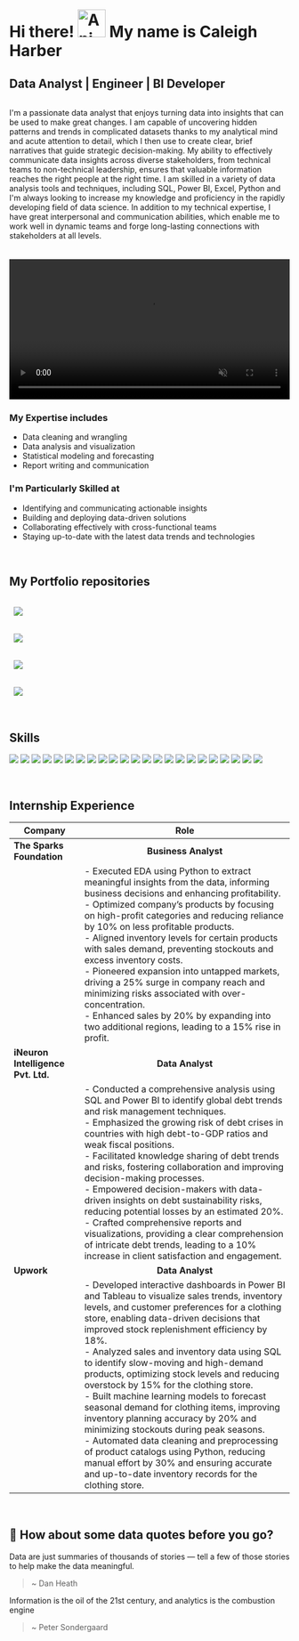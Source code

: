 









Hi there! <img src="https://iam-weijie.github.io/wave/hand-emoji.svg" alt="Animated Emoji" width="50" height="50"> My name is Caleigh Harber
====================================================================================================================================

Data Analyst | Engineer | BI Developer
---------------------------

<div style="display: flex; align-items: flex-start; gap: 20px; flex-wrap: wrap;">

<div style="flex: 1; min-width: 300px;">

I'm a passionate data analyst that enjoys turning data into insights that can be used to make great changes. I am capable of uncovering hidden patterns and trends in complicated datasets thanks to my analytical mind and acute attention to detail, which I then use to create clear, brief narratives that guide strategic decision-making. My ability to effectively communicate data insights across diverse stakeholders, from technical teams to non-technical leadership, ensures that valuable information reaches the right people at the right time. I am skilled in a variety of data analysis tools and techniques, including SQL, Power BI, Excel, Python and I'm always looking to increase my knowledge and proficiency in the rapidly developing field of data science. In addition to my technical expertise, I have great interpersonal and communication abilities, which enable me to work well in dynamic teams and forge long-lasting connections with stakeholders at all levels.

</div>

<div style="flex: 1; min-width: 300px; text-align: center;">

<!-- Embedded video from GitHub -->
<video width="100%" autoplay muted loop>
  <source src="https://github.com/Caleighharber/Caleighharber/raw/main/original.mp4" type="video/mp4">
  Your browser does not support the video tag.
</video>

</div>
</div>

### My Expertise includes

* Data cleaning and wrangling  
* Data analysis and visualization  
* Statistical modeling and forecasting  
* Report writing and communication  

### I'm Particularly Skilled at

* Identifying and communicating actionable insights  
* Building and deploying data-driven solutions  
* Collaborating effectively with cross-functional teams  
* Staying up-to-date with the latest data trends and technologies  


<br>

## My Portfolio repositories

<a href="https://github.com/ameypathare/shopclues_sql_queries">
  <img align="center" style="margin:1rem 0.5rem" src="https://github-readme-stats.vercel.app/api/pin/?username=ameypathare&repo=shopclues_sql_queries&title_color=ffffff&text_color=c9cacc&icon_color=4AB197&bg_color=1A2B34" />
</a>

<br>

<a href="https://github.com/ameypathare/mass_shooting_sql_queries">
  <img align="center" style="margin:1rem 0.5rem" src="https://github-readme-stats.vercel.app/api/pin/?username=ameypathare&repo=mass_shooting_sql_queries&title_color=ffffff&text_color=c9cacc&icon_color=4AB197&bg_color=1A2B34" />
</a>

<br>

<a href="https://github.com/ameypathare/bike_sharing_code">
  <img align="center" style="margin:1rem 0.5rem" src="https://github-readme-stats.vercel.app/api/pin/?username=ameypathare&repo=bike_sharing_code&title_color=ffffff&text_color=c9cacc&icon_color=4AB197&bg_color=1A2B34" />
</a>

<br>

<a href="https://github.com/ameypathare/rice_image_classification">
  <img align="center" style="margin:1rem 0.5rem" src="https://github-readme-stats.vercel.app/api/pin/?username=ameypathare&repo=rice_image_classification&title_color=ffffff&text_color=c9cacc&icon_color=4AB197&bg_color=1A2B34" />
</a>

<br>
<br>

## Skills

  ![](https://img.shields.io/badge/power_bi-F2C811?style=for-the-badge&logo=powerbi&logoColor=black)
  ![](https://img.shields.io/badge/Microsoft%20SQL%20Server-CC2927?style=for-the-badge&logo=microsoft%20sql%20server&logoColor=white)
  ![](https://img.shields.io/badge/mysql-4479A1.svg?style=for-the-badge&logo=mysql&logoColor=white)
  ![](https://img.shields.io/badge/postgres-%23316192.svg?style=for-the-badge&logo=postgresql&logoColor=white)
  ![](https://img.shields.io/badge/Visual%20Studio-5C2D91.svg?style=for-the-badge&logo=visual-studio&logoColor=white)
  ![](https://img.shields.io/badge/python-3670A0?style=for-the-badge&logo=python&logoColor=ffdd54)
  ![](https://img.shields.io/badge/numpy-%23013243.svg?style=for-the-badge&logo=numpy&logoColor=white)
  ![](https://img.shields.io/badge/pandas-%23150458.svg?style=for-the-badge&logo=pandas&logoColor=white)
  ![](https://img.shields.io/badge/Plotly-%233F4F75.svg?style=for-the-badge&logo=plotly&logoColor=white)
  ![](https://img.shields.io/badge/Matplotlib-%23ffffff.svg?style=for-the-badge&logo=Matplotlib&logoColor=black)
  ![](https://img.shields.io/badge/Keras-%23D00000.svg?style=for-the-badge&logo=Keras&logoColor=white)
  ![](https://img.shields.io/badge/GoogleCloud-%234285F4.svg?style=for-the-badge&logo=google-cloud&logoColor=white)
  ![](https://img.shields.io/badge/Oracle-F80000?style=for-the-badge&logo=oracle&logoColor=white)
  ![](https://img.shields.io/badge/SSAS-CC2927?style=for-the-badge&logo=microsoft&logoColor=white)
  ![](https://img.shields.io/badge/Tableau-E97627?style=for-the-badge&logo=tableau&logoColor=white)
  ![](https://img.shields.io/badge/Databricks-FF3621?style=for-the-badge&logo=databricks&logoColor=white)
  ![](https://img.shields.io/badge/BigQuery-4285F4?style=for-the-badge&logo=google-cloud&logoColor=white)
  ![](https://img.shields.io/badge/R-276DC3?style=for-the-badge&logo=r&logoColor=white)
  ![](https://img.shields.io/badge/Excel-217346?style=for-the-badge&logo=microsoft-excel&logoColor=white)
  ![](https://img.shields.io/badge/PySpark-E25A1C?style=for-the-badge&logo=apachespark&logoColor=white)
  ![](https://img.shields.io/badge/Snowflake-29B5E8?style=for-the-badge&logo=snowflake&logoColor=white)
  ![](https://img.shields.io/badge/LLM-007ACC?style=for-the-badge&logo=openai&logoColor=white)
  ![](https://img.shields.io/badge/Looker-4285F4?style=for-the-badge&logo=looker&logoColor=white)




<br>




## Internship Experience

| **Company**  | **Role** |
|-------------|---------|
| **The Sparks Foundation** | <div align="center">**Business Analyst**</div> |
|  | - Executed EDA using Python to extract meaningful insights from the data, informing business decisions and enhancing profitability. <br> - Optimized company’s products by focusing on high-profit categories and reducing reliance by 10% on less profitable products. <br> - Aligned inventory levels for certain products with sales demand, preventing stockouts and excess inventory costs. <br> - Pioneered expansion into untapped markets, driving a 25% surge in company reach and minimizing risks associated with over-concentration. <br> - Enhanced sales by 20% by expanding into two additional regions, leading to a 15% rise in profit. |
| **iNeuron Intelligence Pvt. Ltd.** | <div align="center">**Data Analyst**</div> |
|  | - Conducted a comprehensive analysis using SQL and Power BI to identify global debt trends and risk management techniques. <br> - Emphasized the growing risk of debt crises in countries with high debt-to-GDP ratios and weak fiscal positions. <br> - Facilitated knowledge sharing of debt trends and risks, fostering collaboration and improving decision-making processes. <br> - Empowered decision-makers with data-driven insights on debt sustainability risks, reducing potential losses by an estimated 20%. <br> - Crafted comprehensive reports and visualizations, providing a clear comprehension of intricate debt trends, leading to a 10% increase in client satisfaction and engagement. |
| **Upwork** | <div align="center">**Data Analyst**</div> |
|  | - Developed interactive dashboards in Power BI and Tableau to visualize sales trends, inventory levels, and customer preferences for a clothing store, enabling data-driven decisions that improved stock replenishment efficiency by 18%. <br> - Analyzed sales and inventory data using SQL to identify slow-moving and high-demand products, optimizing stock levels and reducing overstock by 15% for the clothing store. <br> - Built machine learning models to forecast seasonal demand for clothing items, improving inventory planning accuracy by 20% and minimizing stockouts during peak seasons. <br> - Automated data cleaning and preprocessing of product catalogs using Python, reducing manual effort by 30% and ensuring accurate and up-to-date inventory records for the clothing store. |



<br>

## 📣 How about some data quotes before you go?
Data are just summaries of thousands of stories — tell a few of those stories to help make the data meaningful.

> ~ Dan Heath

Information is the oil of the 21st century, and analytics is the combustion engine

> ~ Peter Sondergaard

